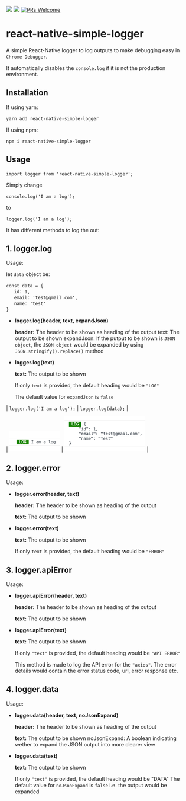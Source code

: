 ![](https://img.shields.io/npm/v/react-native-simple-logger.svg?style=flat)
![](https://img.shields.io/npm/dt/react-native-simple-logger.svg)
[![PRs Welcome](https://img.shields.io/badge/PRs-welcome-brightgreen.svg?style=flat-square)](http://makeapullrequest.com)

# react-native-simple-logger


A simple React-Native logger to log outputs to make debugging easy in ``Chrome Debugger``.

It automatically disables the ``console.log`` if it is not the production environment.


## Installation

If using yarn:

```
yarn add react-native-simple-logger
```

If using npm:

```
npm i react-native-simple-logger
```

## Usage

```
import logger from 'react-native-simple-logger';
```
Simply change

```
console.log('I am a log');

```
to

```
logger.log('I am a log');

```

It has different methods to log the out:

## 1. logger.log

Usage:

let ``data`` object be:

```
const data = {
   id: 1,
   email: 'test@gmail.com',
   name: 'test'
}
```

- **logger.log(header, text, expandJson)**

    **header:** The header to be shown as heading of the output
    text: The output to be shown
    expandJson: If the putput to be shown is ```JSON object```, the ```JSON object``` would be expanded by using ```JSON.stringify().replace()``` method


- **logger.log(text)**

    **text:** The output to be shown

    If only ```text``` is provided, the default heading would be ```"LOG"```

    The default value for ```expandJson``` is ```false```

| ```logger.log('I am a log');``` |   ```logger.log(data);```                   |


|  ![](assets/logger.log(1).png)    |   ![](assets/logger.log(2).png)            |


## 2. logger.error

Usage:
- **logger.error(header, text)**

    **header:** The header to be shown as heading of the output

    **text:** The output to be shown
    
- **logger.error(text)**

    **text:** The output to be shown

    If only ```text``` is provided, the default heading would be ```"ERROR"```


## 3. logger.apiError

Usage:
- **logger.apiError(header, text)**

    **header:** The header to be shown as heading of the output
    
    **text:** The output to be shown
    
- **logger.apiError(text)**

    **text:** The output to be shown

    If only ```"text"``` is provided, the default heading would be ```"API ERROR"```

    This method is made to log the API error for the ```"axios"```. The error details would contain the error status code, url, error response etc.


## 4. logger.data

Usage:
- **logger.data(header, text, noJsonExpand)**

    **header:** The header to be shown as heading of the output
    
    **text:** The output to be shown
    noJsonExpand: A boolean indicating wether to expand the JSON output into more clearer view
    
- **logger.data(text)**

    **text:** The output to be shown

    If only ```"text"``` is provided, the default heading would be "DATA"
    The default value for ```noJsonExpand``` is ```false``` i.e. the output would be expanded
    
